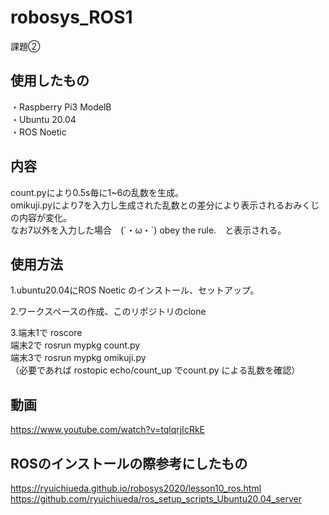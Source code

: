 # robosys_ROS1
課題②


## 使用したもの
・Raspberry Pi3 ModelB  
・Ubuntu 20.04  
・ROS Noetic


## 内容
count.pyにより0.5s毎に1~6の乱数を生成。   
omikuji.pyにより7を入力し生成された乱数との差分により表示されるおみくじの内容が変化。  
なお7以外を入力した場合　(´・ω・`)  obey the rule.　と表示される。


## 使用方法
1.ubuntu20.04にROS Noetic のインストール、セットアップ。  

2.ワークスペースの作成、このリポジトリのclone  

3.端末1で roscore  
   端末2で rosrun mypkg count.py   
   端末3で rosrun mypkg omikuji.py   
   （必要であれば rostopic echo/count_up でcount.py による乱数を確認）


## 動画
https://www.youtube.com/watch?v=tqlqrjIcRkE


## ROSのインストールの際参考にしたもの
https://ryuichiueda.github.io/robosys2020/lesson10_ros.html   
https://github.com/ryuichiueda/ros_setup_scripts_Ubuntu20.04_server
